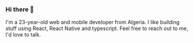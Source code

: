 ### Hi there 👋

I'm a 23-year-old web and mobile developer from Algeria. I like building stuff using React, React Native and typescript. Feel free to reach out to me, I'd love to talk.
<!--
**slimanimeddine/slimanimeddine** is a ✨ _special_ ✨ repository because its `README.md` (this file) appears on your GitHub profile.

Here are some ideas to get you started:

- 🔭 I’m currently working on ...
- 🌱 I’m currently learning ...
- 👯 I’m looking to collaborate on ...
- 🤔 I’m looking for help with ...
- 💬 Ask me about ...
- 📫 How to reach me: ...
- 😄 Pronouns: ...
- ⚡ Fun fact: ...
-->
